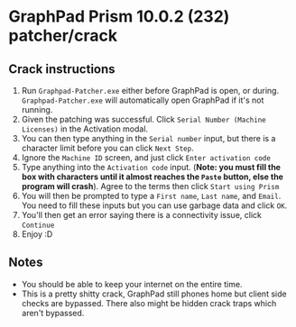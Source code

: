 # GraphPad Prism 10.0.2 (232) patcher/crack
## Crack instructions
1. Run `Graphpad-Patcher.exe` either before GraphPad is open, or during. `Graphpad-Patcher.exe` will automatically open GraphPad if it's not running.
2. Given the patching was successful. Click `Serial Number (Machine Licenses)` in the Activation modal.
3. You can then type anything in the `Serial number` input, but there is a character limit before you can click `Next Step`.
4. Ignore the `Machine ID` screen, and just click `Enter activation code`
5. Type anything into the `Activation code` input. (**Note: you must fill the box with characters until it almost reaches the `Paste` button, else the program will crash**). Agree to the terms then click `Start using Prism`
6. You will then be prompted to type a `First name`, `Last name`, and `Email`. You need to fill these inputs but you can use garbage data and click `OK`.
7. You'll then get an error saying there is a connectivity issue, click `Continue`
8. Enjoy :D

## Notes
* You should be able to keep your internet on the entire time.
* This is a pretty shitty crack, GraphPad still phones home but client side checks are bypassed. There also might be hidden crack traps which aren't bypassed.